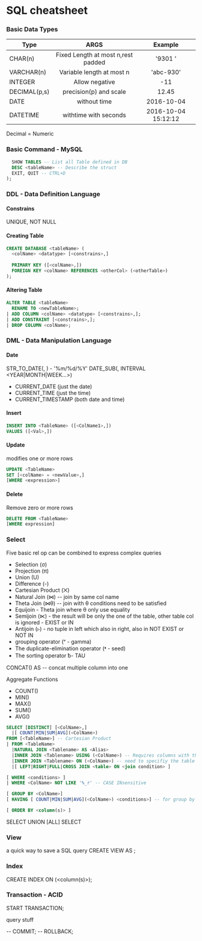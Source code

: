 SQL cheatsheet
======
### Basic Data Types

| Type          | ARGS                                | Example  |
| ------------- |:-----------------------------------:|:--------:|
| CHAR(n)       | Fixed Length at most n,rest padded  | '9301  ' |
| VARCHAR(n)    | Variable length at most n           | 'abc-930'|
| INTEGER       | Allow negative                      | -11      |
| DECIMAL(p,s)  | precision(p) and scale              | 12.45    |
| DATE          | without time                        | 2016-10-04 |
| DATETIME      | withtime with seconds               | 2016-10-04 15:12:12 |

Decimal = Numeric

### Basic Command - MySQL
```SQL
  SHOW TABLES -- List all Table defined in DB
  DESC <tableName> -- Describe the struct 
  EXIT, QUIT -- CTRL+D
);
```

### DDL - Data Definition Language
#### Constrains 
UNIQUE, NOT NULL 

#### Creating Table
```SQL
CREATE DATABASE <tableName> (
  <colName> <datatype> [<constrains>,]
  
  PRIMARY KEY ([<colName>,])
  FOREIGN KEY <colName> REFERENCES <otherCol> (<otherTable>)
);
```

#### Altering Table

```SQL
ALTER TABLE <tableName>
  RENAME TO <newTableName>;
| ADD COLUMN <colName> <datatype> [<constrains>,];
| ADD CONSTRAINT [<constrains>,];
| DROP COLUMN <colName>;
```

### DML - Data Manipulation Language
#### Date
STR_TO_DATE(<string>, <format>) - '%m/%d/%Y'
DATE_SUB(<date>, INTERVAL <num> <YEAR|MONTH|WEEK...>)
  
- CURRENT_DATE (just the date)
- CURRENT_TIME (just the time)
- CURRENT_TIMESTAMP (both date and time)

#### Insert
```SQL
INSERT INTO <TableName> ([<ColName1>,])
VALUES ([<Val>,])
```

#### Update
modifies one or more rows
```SQL
UPDATE <TableName>
SET [<colName> = <newValue>,]
[WHERE <expression>]
```

#### Delete
Remove zero or more rows
```SQL
DELETE FROM <TableName>
[WHERE expression]
```
### Select
Five basic rel op can be combined to express complex queries
- Selection (σ)
- Projection (π)
- Union (U)
- Difference (-)
- Cartesian Product (⨉)
- Natural Join (⋈) -- join by same col name 
- Theta Join (⋈θ) -- join with θ conditions need to be satisfied
- Equijoin - Theta join where θ only use equality 
- Semijoin (⋉) - the result will be only the one of the table, other table col is ignored - EXIST or IN
- Antijoin (▹) - no tuple in left which also in right, also in NOT EXIST or NOT IN
- grouping operator (ᵛ - gamma)
- The duplicate-elimination operator (ᵜ - seed)
- The sorting operator ᵬ- TAU

CONCAT() AS <name> -- concat multiple column into one
 
 Aggregate Functions
- COUNT()
- MIN()
- MAX()
- SUM()
- AVG()
  

```SQL
SELECT [DISTINCT] [<ColName>,]
  |[ COUNT|MIN|SUM|AVG](<ColName>)
FROM [<TableName>] -- Cartesian Product
| FROM <TableName> 
  |NATURAL JOIN <Tablename> AS <Alias>
  |INNER JOIN <Tablename> USING (<ColName>) -- Requires columns with the same name in joined tables.
  |INNER JOIN <Tablename> ON (<ColName>) -- need to specifiy the table
  |[ LEFT|RIGHT|FULL|CROSS JOIN <table> ON <join condition> ]

[ WHERE <conditions> ]
| WHERE <ColName> NOT LIKE '%_r' -- CASE INsensitive

[ GROUP BY <ColName>]
[ HAVING [ COUNT|MIN|SUM|AVG](<ColName>) <conditions>] -- for group by conditions

[ ORDER BY <column(s)> ]
```
SELECT 
UNION [ALL]
SELECT

### View
a quick way to save a SQL query
CREATE VIEW <viewName> AS <viewDefinition>;
  
### Index

CREATE INDEX <index name> ON <table name> (<column(s)>);
  
### Transaction - ACID

START TRANSACTION;

query stuff

-- COMMIT;
-- ROLLBACK;


